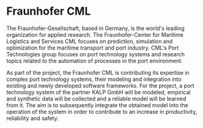# Fraunhofer CML

The Fraunhofer-Gesellschaft, based in Germany, is the world's leading organization for applied research.
The Fraunhofer-Center for Maritime Logistics and Services CML focuses on prediction, simulation and optimization for the maritime transport and port industry.
CML's Port Technologies group focuses on port technology systems and research topics related to the automation of processes in the port environment.

As part of the project, the Fraunhofer CML is contributing its expertise in complex port technology systems, their modeling and integration into existing and newly developed software frameworks.
For the project, a port technology system of the partner KALP GmbH will be modeled, empirical and synthetic data will be collected and a reliable model will be learned from it.
The aim is to subsequently integrate the obtained model into the operation of the system in order to contribute to an increase in productivity, reliability and safety.
